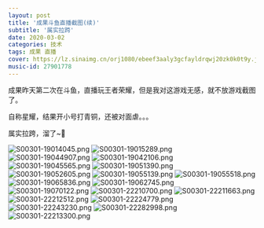 ```yaml
---
layout: post
title: '成果斗鱼直播截图(续)'
subtitle: '属实拉跨'
date: 2020-03-02
categories: 技术
tags: 成果 直播
cover: https://lz.sinaimg.cn/orj1080/ebeef3aaly3gcfayldrqwj20zk0k0t9y.jpg
music-id: 27901778
---
```


成果昨天第二次在斗鱼，直播玩王者荣耀，但是我对这游戏无感，就不放游戏截图了。

自称星耀，结果开小号打青铜，还被对面虐。。。

属实拉跨，溜了~🛴

![S00301-19014045.png](https://pic.rmb.bdstatic.com/a7eeca82b61e7b9882071c222836b231.png)
![S00301-19015289.png](https://pic.rmb.bdstatic.com/23ed4b9a9d2cacb99647b016a7c1a5f3.png)
![S00301-19044907.png](https://pic.rmb.bdstatic.com/fb1697bac51eac341aabc6c394ad79d9.png)
![S00301-19042106.png](https://pic.rmb.bdstatic.com/026f989e1d50eae73dddccd768fe0b86.png)
![S00301-19045565.png](https://pic.rmb.bdstatic.com/8b85dbb4e9adfcd39ec1c03765695af2.png)
![S00301-19051390.png](https://pic.rmb.bdstatic.com/6f1b921af19123813dcfe184ba92c861.png)
![S00301-19052605.png](https://pic.rmb.bdstatic.com/77f08bdd8b9d9c594e5a81b21e5c08e8.png)
![S00301-19055139.png](https://pic.rmb.bdstatic.com/49eab8c794df18a72d39262dffc2de01.png)
![S00301-19055518.png](https://pic.rmb.bdstatic.com/01b4b4b4dced638e58369100370811d0.png)
![S00301-19065836.png](https://pic.rmb.bdstatic.com/6f7249287c5a4af2201ede6e12c191e2.png)
![S00301-19062745.png](https://pic.rmb.bdstatic.com/9b37ebb3db6d434aac134b8f8b3fac28.png)
![S00301-19070122.png](https://pic.rmb.bdstatic.com/7d2b17a61dcdd723ea6c5312f6914ce8.png)
![S00301-22210700.png](https://pic.rmb.bdstatic.com/82e3d5a977e4bc89491fa82cff1c95dc.png)
![S00301-22211663.png](https://pic.rmb.bdstatic.com/9672cccb09355ac306a6c45475e760f0.png)
![S00301-22212512.png](https://pic.rmb.bdstatic.com/4716f3607a222c1a98210bbd97d0c03b.png)
![S00301-22224779.png](https://pic.rmb.bdstatic.com/28c8dd4362d029c54e6b7c9e3ab78ce9.png)
![S00301-22243230.png](https://pic.rmb.bdstatic.com/bb14141282c30c437454e4d8d40a3fe1.png)
![S00301-22282998.png](https://pic.rmb.bdstatic.com/5aed3efca828f2b3356985d5457b9c11.png)
![S00301-22213300.png](https://pic.rmb.bdstatic.com/92bcccee41ad7250e8c99031ff00e5ac.png)